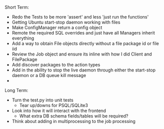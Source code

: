 Short Term:
* Redo the Tests to be more 'assert' and less 'just run the functions'
* Getting Ubuntu start-stop daemon working with files
* Make ConfigManager return a config object
* Remote the required SQL overrides and just have all Managers inherit everything
* Add a way to obtain File objects directly without a file package id or file iid
* Review the Job object and ensure its inline with how I did Client and FilePackage
* Add discover packages to the action types
* Add in the ability to stop the live daemon through either the start-stop daemon or a DB queue kill message
* 

Long Term:
* Turn the test.py into unit tests
  - Tear up/downs for PSQL/SQLite3
* Look into how it will interact with the frontend
  - What extra DB schema fields/tables will be required?
* Think about adding in multiprocessing to the job processing

